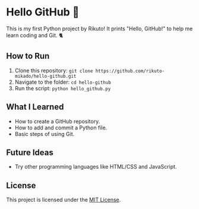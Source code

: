 # Hello GitHub 👋
This is my first Python project by Rikuto! It prints "Hello, GitHub!" to help me learn coding and Git. 🐈

## How to Run
1. Clone this repository: `git clone https://github.com/rikuto-mikado/hello-github.git`
2. Navigate to the folder: `cd hello-github`
3. Run the script: `python hello_github.py`

## What I Learned
- How to create a GitHub repository.
- How to add and commit a Python file.
- Basic steps of using Git.

## Future Ideas
- Try other programming languages like HTML/CSS and JavaScript.

## License
This project is licensed under the [MIT License](LICENSE).

